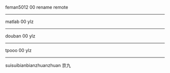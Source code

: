 feman5012
00
rename remote

------------------------------------------------------

matlab
00
ylz

------------------------------------------------------

douban
00
ylz

------------------------------------------------------

tpooo
00
ylz


------------------------------------------------------

suisuibianbianzhuanzhuan
京九

